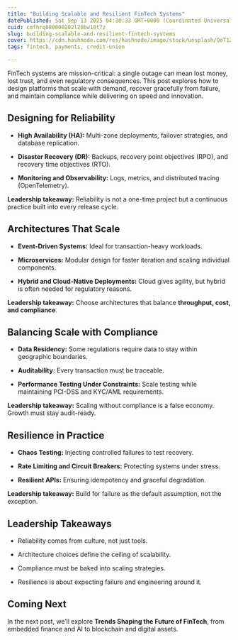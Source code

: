 ```yaml
---
title: "Building Scalable and Resilient FinTech Systems"
datePublished: Sat Sep 13 2025 04:30:33 GMT+0000 (Coordinated Universal Time)
cuid: cmfhrq080000202l20bw10t7z
slug: building-scalable-and-resilient-fintech-systems
cover: https://cdn.hashnode.com/res/hashnode/image/stock/unsplash/QoT1Z9j-Bzk/upload/84195c3e282ca66b34e56ec03a87bcdf.jpeg
tags: fintech, payments, credit-union

---
```


FinTech systems are mission-critical: a single outage can mean lost money, lost trust, and even regulatory consequences. This post explores how to design platforms that scale with demand, recover gracefully from failure, and maintain compliance while delivering on speed and innovation.

## Designing for Reliability

* **High Availability (HA):** Multi-zone deployments, failover strategies, and database replication.
    
* **Disaster Recovery (DR):** Backups, recovery point objectives (RPO), and recovery time objectives (RTO).
    
* **Monitoring and Observability:** Logs, metrics, and distributed tracing (OpenTelemetry).
    

**Leadership takeaway:** Reliability is not a one-time project but a continuous practice built into every release cycle.

## Architectures That Scale

* **Event-Driven Systems:** Ideal for transaction-heavy workloads.
    
* **Microservices:** Modular design for faster iteration and scaling individual components.
    
* **Hybrid and Cloud-Native Deployments:** Cloud gives agility, but hybrid is often needed for regulatory reasons.
    

**Leadership takeaway:** Choose architectures that balance **throughput, cost, and compliance**.

## Balancing Scale with Compliance

* **Data Residency:** Some regulations require data to stay within geographic boundaries.
    
* **Auditability:** Every transaction must be traceable.
    
* **Performance Testing Under Constraints:** Scale testing while maintaining PCI-DSS and KYC/AML requirements.
    

**Leadership takeaway:** Scaling without compliance is a false economy. Growth must stay audit-ready.

## Resilience in Practice

* **Chaos Testing:** Injecting controlled failures to test recovery.
    
* **Rate Limiting and Circuit Breakers:** Protecting systems under stress.
    
* **Resilient APIs:** Ensuring idempotency and graceful degradation.
    

**Leadership takeaway:** Build for failure as the default assumption, not the exception.

## Leadership Takeaways

* Reliability comes from culture, not just tools.
    
* Architecture choices define the ceiling of scalability.
    
* Compliance must be baked into scaling strategies.
    
* Resilience is about expecting failure and engineering around it.
    

## Coming Next

In the next post, we’ll explore **Trends Shaping the Future of FinTech**, from embedded finance and AI to blockchain and digital assets.